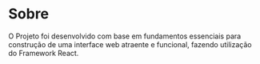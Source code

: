 # Sobre
O Projeto foi desenvolvido com base em fundamentos essenciais para construção de uma interface web atraente e funcional, fazendo utilização do Framework React.
